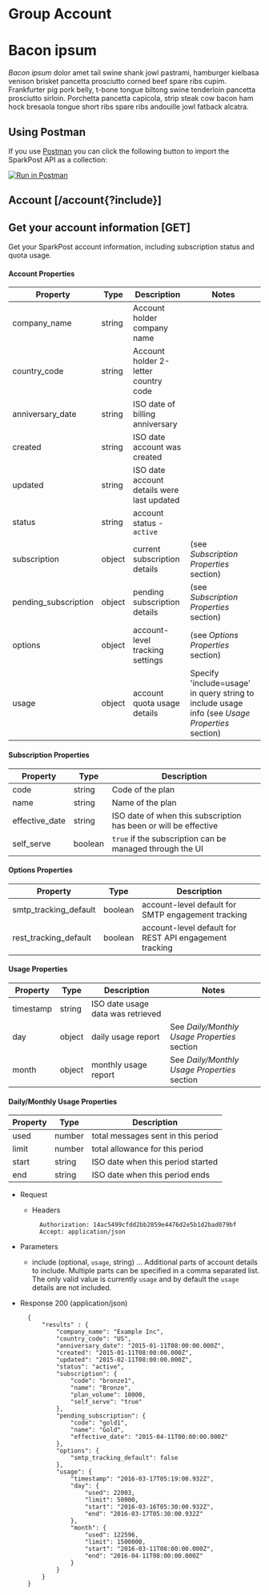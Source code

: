 # Group Account

# Bacon ipsum

*Bacon ipsum* dolor amet tail swine shank jowl pastrami, hamburger kielbasa venison brisket pancetta prosciutto corned beef spare ribs cupim. Frankfurter pig pork belly, t-bone tongue biltong swine tenderloin pancetta prosciutto sirloin. Porchetta pancetta capicola, strip steak cow bacon ham hock bresaola tongue short ribs spare ribs andouille jowl fatback alcatra.

## Using Postman

If you use [Postman](https://www.getpostman.com/) you can click the following button to import the SparkPost API as a collection:

[![Run in Postman](https://s3.amazonaws.com/postman-static/run-button.png)](https://www.getpostman.com/run-collection/81ee1dd2790d7952b76a)

## Account [/account{?include}] 

## Get your account information [GET]

Get your SparkPost account information, including subscription status and quota usage.

#### Account Properties

| Property   | Type    | Description | Notes |
|------------|---------|-------------|-------|
| company_name | string | Account holder company name | |
| country_code | string | Account holder 2-letter country code | |
| anniversary_date | string | ISO date of billing anniversary | |
| created | string | ISO date account was created | |
| updated | string | ISO date account details were last updated | |
| status | string | account status - `active` | |
| subscription | object | current subscription details | (see *Subscription Properties* section) |
| pending_subscription | object | pending subscription details | (see *Subscription Properties* section) |
| options | object | account-level tracking settings | (see *Options Properties* section) |
| usage | object | account quota usage details | Specify 'include=usage' in query string to include usage info (see *Usage Properties* section) |

#### Subscription Properties

| Property   | Type    | Description |
|------------|---------|-------------|
| code       | string  | Code of the plan |
| name       | string  | Name of the plan |
| effective_date | string | ISO date of when this subscription has been or will be effective |
| self_serve | boolean | `true` if the subscription can be managed through the UI |

#### Options Properties

| Property   | Type    | Description |
|------------|---------|-------------|
| smtp_tracking_default | boolean  | account-level default for SMTP engagement tracking |
| rest_tracking_default | boolean  | account-level default for REST API engagement tracking |

#### Usage Properties

| Property   | Type    | Description | Notes |
|------------|---------|-------------|-------|
| timestamp | string | ISO date usage data was retrieved | |
| day | object | daily usage report | See *Daily/Monthly Usage Properties* section |
| month | object | monthly usage report | See *Daily/Monthly Usage Properties* section |

#### Daily/Monthly Usage Properties

| Property   | Type    | Description |
|------------|---------|-------------|
| used | number | total messages sent in this period |
| limit | number | total allowance for this period |
| start | string | ISO date when this period started |
| end | string | ISO date when this period ends |

+ Request

    + Headers

            Authorization: 14ac5499cfdd2bb2859e4476d2e5b1d2bad079bf
            Accept: application/json

+ Parameters

  + include (optional, `usage`, string) ... Additional parts of account details to include. Multiple parts can be specified in a comma separated list. The only valid value is currently `usage` and by default the `usage` details are not included.


+ Response 200 (application/json)

        {
            "results" : {
                "company_name": "Example Inc",
                "country_code": "US",
                "anniversary_date": "2015-01-11T08:00:00.000Z",
                "created": "2015-01-11T08:00:00.000Z",
                "updated": "2015-02-11T08:00:00.000Z",
                "status": "active",
                "subscription": {
                    "code": "bronze1",
                    "name": "Bronze",
                    "plan_volume": 10000,
                    "self_serve": "true"
                },
                "pending_subscription": {
                    "code": "gold1",
                    "name": "Gold",
                    "effective_date": "2015-04-11T00:00:00.000Z"
                },
                "options": {
                    "smtp_tracking_default": false
                },
                "usage": {
                    "timestamp": "2016-03-17T05:19:00.932Z",
                    "day": {
                        "used": 22003,
                        "limit": 50000,
                        "start": "2016-03-16T05:30:00.932Z",
                        "end": "2016-03-17T05:30:00.932Z"
                    },
                    "month": {
                        "used": 122596,
                        "limit": 1500000,
                        "start": "2016-03-11T08:00:00.000Z",
                        "end": "2016-04-11T08:00:00.000Z"
                    }
                }
            }
        }
